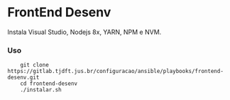 FrontEnd Desenv
=========

Instala Visual Studio, Nodejs 8x, YARN, NPM e NVM.


### Uso

```
    git clone https://gitlab.tjdft.jus.br/configuracao/ansible/playbooks/frontend-desenv.git
    cd frontend-desenv
    ./instalar.sh
```